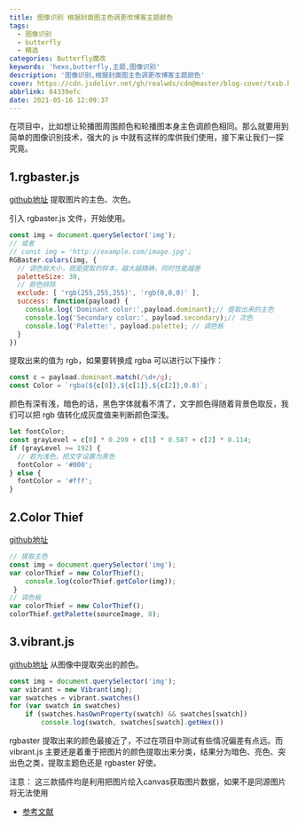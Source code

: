 ```yaml
---
title: 图像识别 根据封面图主色调更改博客主题颜色
tags:
  - 图像识别
  - butterfly
  - 精选
categories: Butterfly魔改
keywords: 'hexo,butterfly,主题,图像识别'
description: '图像识别,根据封面图主色调更改博客主题颜色'
cover: https://cdn.jsdelivr.net/gh/realwds/cdn@master/blog-cover/txsb.h4ef7t2kjuo.jpg
abbrlink: 84339efc
date: 2021-05-16 12:09:37
---
```


在项目中，比如想让轮播图周围颜色和轮播图本身主色调颜色相同。那么就要用到简单的图像识别技术，强大的 js 中就有这样的库供我们使用，接下来让我们一探究竟。

## 1.rgbaster.js

[github地址](https://github.com/briangonzalez/rgbaster.js) 提取图片的主色、次色。

引入 rgbaster.js 文件，开始使用。

``` js
const img = document.querySelector('img');
// 或者
// const img = 'http://example.com/image.jpg';
RGBaster.colors(img, {
  // 调色板大小，就是提取的样本，越大越精确，同时性能越差
  paletteSize: 30,
  // 颜色排除
  exclude: [ 'rgb(255,255,255)', 'rgb(0,0,0)' ],
  success: function(payload) {
    console.log('Dominant color:',payload.dominant);// 提取出来的主色
    console.log('Secondary color:', payload.secondary);// 次色
    console.log('Palette:', payload.palette); // 调色板
  }
})
```

提取出来的值为 rgb，如果要转换成 rgba 可以进行以下操作：

```js
const c = payload.dominant.match(/\d+/g);
const Color = `rgba(${c[0]},${c[1]},${c[2]},0.8)`;
```

颜色有深有浅，暗色的话，黑色字体就看不清了，文字颜色得随着背景色取反，我们可以把 rgb 值转化成灰度值来判断颜色深浅。

``` js
let fontColor;
const grayLevel = c[0] * 0.299 + c[1] * 0.587 + c[2] * 0.114;
if (grayLevel >= 192) {
  // 若为浅色，把文字设置为黑色
  fontColor = '#000';
} else {
  fontColor = '#fff';
}
```

## 2.Color Thief

[github地址](https://github.com/lokesh/color-thief/)

``` js
// 提取主色
const img = document.querySelector('img');
var colorThief = new ColorThief();
    console.log(colorThief.getColor(img));
 }
// 调色板
var colorThief = new ColorThief();
colorThief.getPalette(sourceImage, 8);
```

## 3.vibrant.js

[github地址](https://github.com/jariz/vibrant.js/) 从图像中提取突出的颜色。

``` js
const img = document.querySelector('img');
var vibrant = new Vibrant(img);
var swatches = vibrant.swatches()
for (var swatch in swatches)
    if (swatches.hasOwnProperty(swatch) && swatches[swatch])
        console.log(swatch, swatches[swatch].getHex())
```

rgbaster 提取出来的颜色最接近了，不过在项目中测试有些情况偏差有点远。而 vibrant.js 主要还是着重于把图片的颜色提取出来分类，结果分为暗色、亮色、突出色之类，提取主题色还是 rgbaster 好使。

注意： 这三款插件均是利用把图片绘入canvas获取图片数据，如果不是同源图片将无法使用

- [参考文献](https://juejin.cn/post/6844903511956815885)
